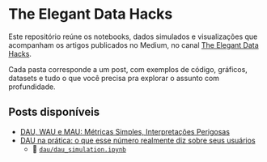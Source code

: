 # The Elegant Data Hacks

Este repositório reúne os notebooks, dados simulados e visualizações que acompanham os artigos publicados no Medium, no canal [The Elegant Data Hacks](https://medium.com/the-elegant-data-hacks).

Cada pasta corresponde a um post, com exemplos de código, gráficos, datasets e tudo o que você precisa pra explorar o assunto com profundidade.

## Posts disponíveis

- [DAU, WAU e MAU: Métricas Simples, Interpretações Perigosas](https://medium.com/the-elegant-data-hacks/dau-wau-e-mau-m%C3%A9tricas-simples-interpreta%C3%A7%C3%B5es-perigosas-2d7a75daa515)
- [DAU na prática: o que esse número realmente diz sobre seus usuários](https://medium.com/the-elegant-data-hacks/dau-na-prática-o-que-esse-número-realmente-diz-sobre-seus-usuários-d38d855ed44f)
  - 📓 [`dau/dau_simulation.ipynb`](./dau/dau_simulation.ipynb)
